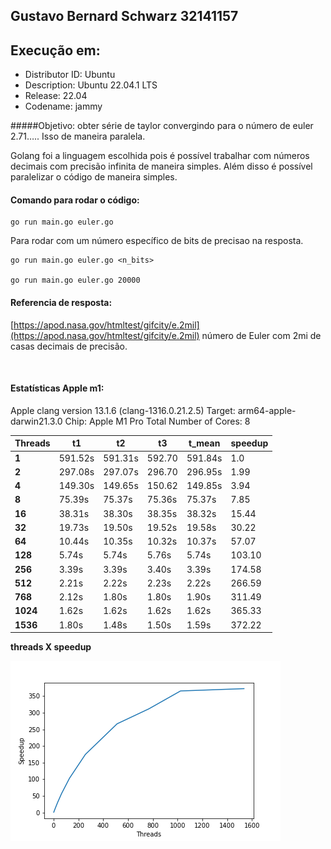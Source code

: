 ## Gustavo Bernard Schwarz 32141157

## Execução em: 
 - Distributor ID: Ubuntu
 - Description:    Ubuntu 22.04.1 LTS
 - Release:        22.04
 - Codename:       jammy

#####Objetivo: obter série de taylor convergindo para o número de euler 2.71….. Isso de maneira paralela. 

Golang foi a linguagem escolhida pois é possível trabalhar com números decimais com precisão infinita de maneira simples. Além disso é possível paralelizar o código de maneira simples.

#### Comando para rodar o código: 

```shell
go run main.go euler.go
```

Para rodar com um número específico de bits de precisao na resposta.

```shell
go run main.go euler.go <n_bits>

go run main.go euler.go 20000
```

#### Referencia de resposta:

[https://apod.nasa.gov/htmltest/gifcity/e.2mil](https://apod.nasa.gov/htmltest/gifcity/e.2mil) número de Euler com 2mi de casas decimais de precisão.

<br>

#### Estatísticas Apple m1:

Apple clang version 13.1.6 (clang-1316.0.21.2.5)
Target: arm64-apple-darwin21.3.0
Chip:	Apple M1 Pro
Total Number of Cores:	8

| Threads | t1 | t2 | t3 | t_mean | speedup |
|--------|-----|----|----|--------|---------|
| **1** | 591.52s | 591.31s | 592.70 | 591.84s | 1.0 |
| **2** | 297.08s | 297.07s | 296.70 | 296.95s | 1.99 |
| **4** | 149.30s | 149.65s | 150.62 | 149.85s | 3.94 |
| **8** | 75.39s | 75.37s | 75.36s | 75.37s | 7.85 | 
| **16** | 38.31s | 38.30s | 38.35s| 38.32s | 15.44 |
| **32** | 19.73s | 19.50s | 19.52s | 19.58s | 30.22 |
| **64** | 10.44s | 10.35s | 10.32s | 10.37s | 57.07 | 
| **128** | 5.74s | 5.74s | 5.76s | 5.74s | 103.10 | 
| **256** | 3.39s | 3.39s | 3.40s | 3.39s | 174.58 |
| **512** | 2.21s | 2.22s | 2.23s | 2.22s | 266.59 |
| **768** | 2.12s | 1.80s | 1.80s | 1.90s | 311.49 |
| **1024** | 1.62s | 1.62s | 1.62s | 1.62s | 365.33 |
| **1536** | 1.80s | 1.48s | 1.50s | 1.59s | 372.22 |

**threads X speedup**

![](./plots/speedup_plot_mac.png)








